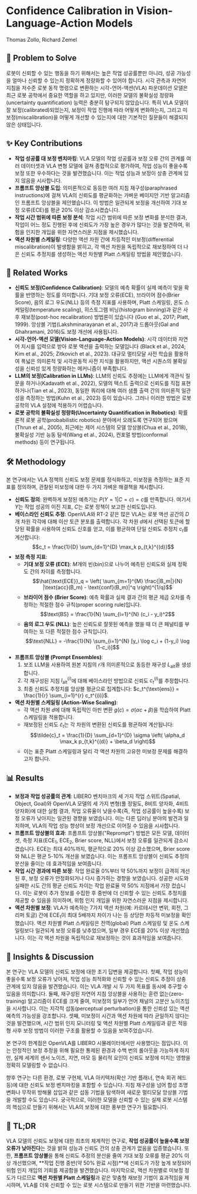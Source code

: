 # Confidence Calibration in Vision-Language-Action Models

Thomas Zollo, Richard Zemel

## 🧩 Problem to Solve

로봇이 신뢰할 수 있는 행동을 하기 위해서는 높은 작업 성공률뿐만 아니라, 성공 가능성을 얼마나 신뢰할 수 있는지 정확하게 정량화할 수 있어야 합니다. 시각 관측과 자연어 지침을 저수준 로봇 동작 명령으로 변환하는 시각-언어-액션(VLA) 파운데이션 모델은 최근 로봇 공학에서 중요한 역할을 하고 있지만, 이러한 모델의 불확실성 정량화(uncertainty quantification) 능력은 충분히 탐구되지 않았습니다. 특히 VLA 모델이 잘 보정(calibrated)되었는지, 보정이 작업 진행에 따라 어떻게 변화하는지, 그리고 미보정(miscalibration)을 어떻게 개선할 수 있는지에 대한 기본적인 질문들이 해결되지 않은 상태입니다.

## ✨ Key Contributions

- **작업 성공률 대 보정 벤치마킹**: VLA 모델의 작업 성공률과 보정 오류 간의 관계를 여러 데이터셋과 VLA 변형 모델에 걸쳐 종합적으로 평가하여, 작업 성능이 좋을수록 보정 또한 우수하다는 것을 발견했습니다. 이는 작업 성능과 보정이 상충 관계에 있지 않음을 시사합니다.
- **프롬프트 앙상블 도입**: 의미론적으로 동등한 여러 지침 재구성(paraphrased instructions)에 걸쳐 VLA의 신뢰도를 평균화하는 가벼운 베이지안 기반 알고리즘인 프롬프트 앙상블을 제안했습니다. 이 방법은 일관되게 보정을 개선하여 기대 보정 오류(ECE)를 평균 20% 이상 감소시켰습니다.
- **작업 시간 범위에 따른 보정 분석**: 작업 시간 범위에 따른 보정 변화를 분석한 결과, 작업이 어느 정도 진행된 후에 신뢰도가 가장 높은 경우가 많다는 것을 발견하여, 위험을 인지한 개입을 위한 자연스러운 지점을 제시했습니다.
- **액션 차원별 스케일링**: 다양한 액션 차원 간에 차등적인 미보정(differential miscalibration)이 발생함을 밝히고, 각 액션 차원을 독립적으로 재보정하여 더 나은 신뢰도 추정치를 생성하는 액션 차원별 Platt 스케일링 방법을 제안했습니다.

## 📎 Related Works

- **신뢰도 보정(Confidence Calibration)**: 모델의 예측 확률이 실제 예측이 맞을 확률을 반영하는 정도를 의미합니다. 기대 보정 오류(ECE), 브라이어 점수(Brier Score), 음의 로그 우도(NLL) 등의 측정 지표를 사용하며, Platt 스케일링, 온도 스케일링(temperature scaling), 히스토그램 비닝(histogram binning)과 같은 사후 재보정(post-hoc recalibration) 방법론이 있습니다 (Guo et al., 2017; Platt, 1999). 앙상블 기법(Lakshminarayanan et al., 2017)과 드롭아웃(Gal and Ghahramani, 2016)도 보정 개선에 사용됩니다.
- **시각-언어-액션 모델(Vision-Language-Action Models)**: 시각 데이터와 자연어 지시를 입력으로 받아 로봇 액션을 출력하는 모델입니다 (Black et al., 2024; Kim et al., 2025; Zitkovich et al., 2023). 대규모 멀티모달 사전 학습을 활용하여 폭넓은 의미론적 및 시각운동적 사전 지식을 활용하지만, 액션 시퀀스의 불확실성을 신뢰성 있게 정량화하는 메커니즘이 부족합니다.
- **LLM의 보정(Calibration in LLMs)**: LLM의 신뢰도 추정에는 LLM에게 객관식 질문을 하거나(Kadavath et al., 2022), 모델의 텍스트 출력으로 신뢰도를 직접 표현하거나(Tian et al., 2023), 동일한 쿼리에 대해 여러 샘플 출력 간의 의미론적 일관성을 측정하는 방법(Kuhn et al., 2023) 등이 있습니다. 그러나 이러한 방법은 로봇 공학의 VLA 설정에 적용하기 어렵습니다.
- **로봇 공학의 불확실성 정량화(Uncertainty Quantification in Robotics)**: 확률론적 로봇 공학(probabilistic robotics) 분야에서 오래도록 연구되어 왔으며 (Thrun et al., 2005), 최근에는 제어 시스템의 모델 앙상블(Chua et al., 2018), 불확실성 기반 능동 탐색(Wang et al., 2024), 컨포멀 방법(conformal methods) 등이 연구됩니다.

## 🛠️ Methodology

본 연구에서는 VLA 정책의 신뢰도 보정 문제를 정식화하고, 미보정을 측정하는 표준 지표를 정의하며, 관찰된 미보정에 대한 두 가지 가벼운 해결책을 제시합니다.

- **신뢰도 정의**: 완벽하게 보정된 예측기는 $P(Y=1|C=c) = c$를 만족합니다. 여기서 $Y$는 작업 성공의 이진 지표, $C$는 로봇 정책이 보고한 신뢰도입니다.
- **베이스라인 신뢰도 추정**: OpenVLA와 RT-2 같은 많은 VLA는 로봇 액션 공간의 $D$개 차원 각각에 대해 이산 토큰 분포를 출력합니다. 각 차원 $d$에서 선택된 토큰에 할당된 확률을 사용하여 신뢰도 신호를 얻고, 이를 평균하여 단일 신뢰도 추정치 $c_t$를 계산합니다:
  $$c_t = \frac{1}{D} \sum_{d=1}^{D} \max_k p_{t,k}^{(d)}$$
- **보정 측정 지표**:
  - **기대 보정 오류 (ECE)**: $M$개의 빈(bin)으로 나누어 예측된 신뢰도와 실제 정확도 간의 차이를 측정합니다.
    $$\hat{\text{ECE}}_q = \left( \sum_{m=1}^{M} \frac{|B_m|}{N} |\text{acc}(B_m) - \text{conf}(B_m)|^q \right)^{1/q}$$
  - **브라이어 점수 (Brier Score)**: 예측 확률과 실제 결과 간의 평균 제곱 오차를 측정하는 적절한 점수 규칙(proper scoring rule)입니다.
    $$\text{BS} = \frac{1}{N} \sum_{i=1}^{N} (c_i - y_i)^2$$
  - **음의 로그 우도 (NLL)**: 높은 신뢰도로 잘못된 예측을 했을 때 더 큰 페널티를 부여하는 또 다른 적절한 점수 규칙입니다.
    $$\text{NLL} = -\frac{1}{N} \sum_{i=1}^{N} [y_i \log c_i + (1-y_i) \log (1-c_i)]$$
- **프롬프트 앙상블 (Prompt Ensembles)**:
  1. 보조 LLM을 사용하여 원본 지침의 $r$개 의미론적으로 동등한 재구성 $L_{\text{alt}}$을 생성합니다.
  2. 각 재구성된 지침 $l_{\text{alt}}^{(i)}$에 대해 베이스라인 방법으로 신뢰도 $c_t^{(i)}$를 추정합니다.
  3. 최종 신뢰도 추정치를 앙상블 평균으로 집계합니다: $c_t^{\text{ens}} = \frac{1}{r} \sum_{i=1}^{r} c_t^{(i)}$.
- **액션 차원별 스케일링 (Action-Wise Scaling)**:
  - 각 액션 차원 $d$에 대해 독립적인 아핀 변환 $g(c) = \sigma(\alpha c + \beta)$을 학습하여 Platt 스케일링을 적용합니다.
  - 재보정된 신뢰도 $\tilde{c}_t$는 각 차원의 변환된 신뢰도를 평균하여 계산됩니다:
    $$\tilde{c}_t = \frac{1}{D} \sum_{d=1}^{D} \sigma \left( \alpha_d \max_k p_{t,k}^{(d)} + \beta_d \right)$$
  - 이는 표준 Platt 스케일링과 달리 각 액션 차원의 고유한 미보정 문제를 해결하고자 합니다.

## 📊 Results

- **보정과 작업 성공률의 관계**: LIBERO 벤치마크의 세 가지 작업 스위트(Spatial, Object, Goal)와 OpenVLA 모델의 세 가지 변형(풀 정밀도, 8비트 양자화, 4비트 양자화)에 대한 실험 결과, 작업 오류율이 낮을수록(즉, 작업 성공률이 높을수록) 보정 오류가 낮아지는 일관된 경향을 보였습니다. 이는 다른 딥러닝 분야의 발견과 일치하며, VLA의 작업 성능 향상이 보정 개선으로 이어질 수 있음을 시사합니다.
- **프롬프트 앙상블의 효과**: 프롬프트 앙상블("Reprompt") 방법은 모든 모델, 데이터셋, 측정 지표(ECE$_1$, ECE$_2$, Brier score, NLL)에서 보정 오류를 일관되게 감소시켰습니다. ECE는 최대 40%까지, 평균적으로 20% 이상 감소했으며, Brier score와 NLL은 평균 5-10% 개선을 보였습니다. 이는 프롬프트 앙상블이 신뢰도 추정의 분산을 줄이는 데 효과적임을 보여줍니다.
- **작업 시간 경과에 따른 보정**: 작업 완료율 0%부터 약 50%까지 보정이 급격히 개선된 후, 보정 오류가 안정화되거나 다시 증가하는 경향을 보였습니다. 성공한 시도와 실패한 시도 간의 평균 신뢰도 차이는 작업 완료율 약 50% 지점에서 가장 컸습니다. 이는 로봇이 추가 정보를 수집한 후 중반에 더 신뢰할 수 있는 신뢰도 추정치를 제공할 수 있음을 의미하며, 위험 인지 개입을 위한 자연스러운 지점을 제시합니다.
- **액션 차원별 보정**: VLA가 예측하는 7가지 액션 차원(예: 카르테시안 변위, 회전, 그리퍼 토글) 간에 ECE$_1$이 최대 5배까지 차이가 나는 등 상당한 차등적 미보정을 확인했습니다. 액션 차원별 Platt 스케일링은 전역(global) Platt 스케일링 및 온도 스케일링보다 일관되게 보정 오류를 낮추었으며, 일부 경우 ECE를 20% 이상 개선했습니다. 이는 각 액션 차원을 독립적으로 재보정하는 것이 효과적임을 보여줍니다.

## 🧠 Insights & Discussion

본 연구는 VLA 모델의 신뢰도 보정에 대한 초기 답변을 제공합니다. 첫째, 작업 성능이 좋을수록 보정 오류가 낮아져, 작업 성능 최적화와 신뢰할 수 있는 신뢰도 추정이 상충 관계에 있지 않음을 발견했습니다. 이는 VLA 개발 시 두 가지 목표를 동시에 추구할 수 있음을 의미합니다. 둘째, 재구성된 자연어 지침 앙상블을 사용하는 훈련 없는(zero-training) 알고리즘이 ECE를 크게 줄여, 미보정의 일부가 언어 채널의 고분산 노이즈임을 시사합니다. 이는 지각적 섭동(perceptual perturbation)을 통한 신뢰성 있는 액션 예측의 가능성을 강조합니다. 셋째, 미보정이 시간과 액션 차원에 따라 균일하지 않다는 것을 발견했으며, 시간 범위 인지 모니터링 및 액션 차원별 Platt 스케일링과 같은 적응형 사후 보정 방법이 이러한 구조를 활용할 수 있음을 보여주었습니다.

본 연구의 한계점은 OpenVLA를 LIBERO 시뮬레이터에서만 사용했다는 점입니다. 이는 안정적인 보정 추정을 위해 필요한 통제된 환경과 수백 번의 롤아웃을 가능하게 하지만, 실제 세계의 센서 노이즈, 지연, 마모 등 물리적 요인이 신뢰도 보정에 미치는 영향을 정확히 모델링할 수 없습니다.

향후 연구는 다른 환경, 로봇 구현체, VLA 아키텍처(확산 기반 플래너, 연속 회귀 헤드 등)에 대한 신뢰도 보정 벤치마킹을 포함할 수 있습니다. 지침 재구성을 넘어 합성 조명 변화나 무작위 방해물 삽입과 같은 섭동 기법을 탐색하여 새로운 멀티모달 앙상블 기법을 개발할 수도 있습니다. 궁극적으로, 이러한 모델을 신뢰할 수 있는 실제 로봇 시스템의 핵심으로 만들기 위해서는 VLA의 보정에 대한 풍부한 연구가 필요합니다.

## 📌 TL;DR

VLA 모델의 신뢰도 보정에 대한 최초의 체계적인 연구로, **작업 성공률이 높을수록 보정 오류가 낮아진다**는 것을 밝혀 성능과 신뢰도 간의 상충 관계가 없음을 입증했습니다. 또한, **프롬프트 앙상블**을 통해 신뢰도 추정의 분산을 줄여 기대 보정 오류를 평균 20% 이상 개선했으며, **작업 진행 중반(약 50% 완료 시점)**에 신뢰도가 가장 높게 보정되어 위험 인지 개입의 기회를 제공함을 발견했습니다. 마지막으로, 액션 차원별로 미보정 정도가 다르므로 **액션 차원별 Platt 스케일링**과 같은 맞춤형 재보정 기법이 효과적임을 제시하며, VLA를 더욱 신뢰할 수 있는 로봇 시스템으로 만들기 위한 기반을 마련했습니다.
